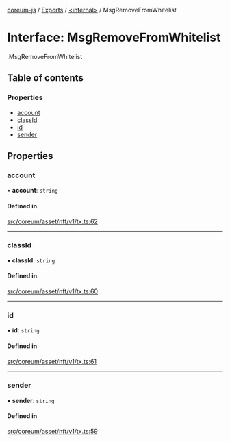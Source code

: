 [coreum-js](../README.md) / [Exports](../modules.md) / [<internal\>](../modules/internal_.md) / MsgRemoveFromWhitelist

# Interface: MsgRemoveFromWhitelist

[<internal>](../modules/internal_.md).MsgRemoveFromWhitelist

## Table of contents

### Properties

- [account](internal_.MsgRemoveFromWhitelist.md#account)
- [classId](internal_.MsgRemoveFromWhitelist.md#classid)
- [id](internal_.MsgRemoveFromWhitelist.md#id)
- [sender](internal_.MsgRemoveFromWhitelist.md#sender)

## Properties

### account

• **account**: `string`

#### Defined in

[src/coreum/asset/nft/v1/tx.ts:62](https://github.com/CooperFoundation/coreum-js/blob/e00873a/src/coreum/asset/nft/v1/tx.ts#L62)

___

### classId

• **classId**: `string`

#### Defined in

[src/coreum/asset/nft/v1/tx.ts:60](https://github.com/CooperFoundation/coreum-js/blob/e00873a/src/coreum/asset/nft/v1/tx.ts#L60)

___

### id

• **id**: `string`

#### Defined in

[src/coreum/asset/nft/v1/tx.ts:61](https://github.com/CooperFoundation/coreum-js/blob/e00873a/src/coreum/asset/nft/v1/tx.ts#L61)

___

### sender

• **sender**: `string`

#### Defined in

[src/coreum/asset/nft/v1/tx.ts:59](https://github.com/CooperFoundation/coreum-js/blob/e00873a/src/coreum/asset/nft/v1/tx.ts#L59)
